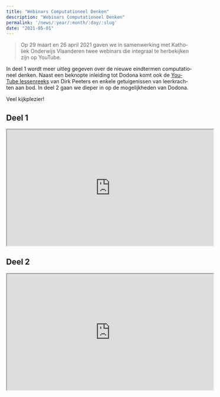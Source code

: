 ```yaml
---
title: "Webinars Computationeel Denken"
description: "Webinars Computationeel Denken"
permalink: '/news/:year/:month/:day/:slug'
date: "2021-05-01"
---
```


<NewsHeader :title="$frontmatter.title" :date="$frontmatter.date" lang="nl" />

> Op 29 maart en 26 april 2021 gaven we in samenwerking met Katholiek Onderwijs Vlaanderen twee webinars die integraal te herbekijken zijn op YouTube.

In deel 1 wordt meer uitleg gegeven over de nieuwe eindtermen computationeel denken. Naast een beknopte inleiding tot Dodona komt ook de [YouTube lessenreeks](https://www.youtube.com/playlist?list=PL2iW_rkiCt7UqxL47lGkBaTgApj_QHJ0K) van Dirk Peeters en enkele getuigenissen van leerkrachten aan bod. In deel 2 gaan we dieper in op de mogelijkheden van Dodona.

Veel kijkplezier!

## Deel 1

<iframe width="560" height="315" src="https://www.youtube.com/embed/HJCqeyt5trc" title="YouTube video player" allow="accelerometer; autoplay; clipboard-write; encrypted-media; gyroscope; picture-in-picture" allowfullscreen></iframe>

## Deel 2

<iframe width="560" height="315" src="https://www.youtube.com/embed/IfXrsP1z9OI" title="YouTube video player" allow="accelerometer; autoplay; clipboard-write; encrypted-media; gyroscope; picture-in-picture" allowfullscreen></iframe>
